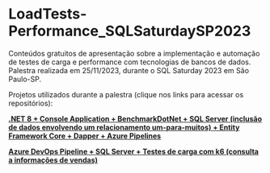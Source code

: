 # LoadTests-Performance_SQLSaturdaySP2023
Conteúdos gratuitos de apresentação sobre a implementação e automação de testes de carga e performance com tecnologias de bancos de dados. Palestra realizada em 25/11/2023, durante o SQL Saturday 2023 em São Paulo-SP.

Projetos utilizados durante a palestra (clique nos links para acessar os repositórios):

[**.NET 8 + Console Application + BenchmarkDotNet + SQL Server (inclusão de dados envolvendo um relacionamento um-para-muitos) + Entity Framework Core + Dapper + Azure Pipelines**](https://github.com/renatogroffe/DotNet8-BenchmarkDotNet-Tests-InputData-SqlServer-Dapper-EFCore)

[**Azure DevOps Pipeline + SQL Server + Testes de carga com k6 (consulta a informações de vendas)**](https://github.com/renatogroffe/AzureDevOps-Pipelines-SqlServer-k6-LoadTests_Vendas)
